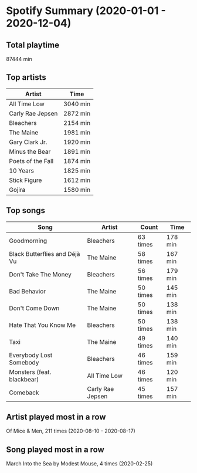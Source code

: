 # Spotify Summary (2020-01-01 - 2020-12-04)

## Total playtime

87444 min

## Top artists

| Artist | Time |
| --- | --- |
| All Time Low | 3040 min |
| Carly Rae Jepsen | 2872 min |
| Bleachers | 2154 min |
| The Maine | 1981 min |
| Gary Clark Jr. | 1920 min |
| Minus the Bear | 1891 min |
| Poets of the Fall | 1874 min |
| 10 Years | 1825 min |
| Stick Figure | 1612 min |
| Gojira | 1580 min |

## Top songs

| Song | Artist | Count | Time |
| --- | --- | --- | --- |
| Goodmorning | Bleachers | 63 times | 178 min |
| Black Butterflies and Déjà Vu | The Maine | 58 times | 167 min |
| Don't Take The Money | Bleachers | 56 times | 179 min |
| Bad Behavior | The Maine | 50 times | 145 min |
| Don't Come Down | The Maine | 50 times | 138 min |
| Hate That You Know Me | Bleachers | 50 times | 138 min |
| Taxi | The Maine | 49 times | 140 min |
| Everybody Lost Somebody | Bleachers | 46 times | 159 min |
| Monsters (feat. blackbear) | All Time Low | 46 times | 120 min |
| Comeback | Carly Rae Jepsen | 45 times | 157 min |

## Artist played most in a row

Of Mice & Men, 211 times (2020-08-10 - 2020-08-17)

## Song played most in a row

March Into the Sea by Modest Mouse, 4 times (2020-02-25)
